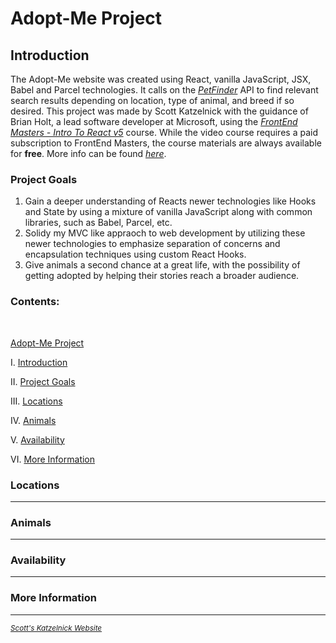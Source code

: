 # Adopt-Me Project

## Introduction

The Adopt-Me website was created using React, vanilla JavaScript, JSX, Babel and Parcel technologies. It calls on the *[PetFinder](https://petfinder.com)* API to find relevant search results depending on location, type of animal, and breed if so desired. This project was made by Scott Katzelnick with the guidance of Brian Holt, a lead software developer at Microsoft, using the *[FrontEnd Masters - Intro To React v5](https://frontendmasters.com/courses/complete-react-v5/)* course. While the video course requires a paid subscription to FrontEnd Masters, the course materials are always available for **free**. More info can be found *[here](https://github.com/btholt/complete-intro-to-react-v5)*.


### Project Goals
  1. Gain a deeper understanding of Reacts newer technologies like Hooks and State by using a mixture of vanilla JavaScript along with common libraries, such as Babel, Parcel, etc.
  2. Solidy my MVC like appraoch to web development by utilizing these newer technologies to emphasize separation of concerns and encapsulation techniques using custom React Hooks.
  3. Give animals a second chance at a great life, with the possibility of getting adopted by helping their stories reach a broader audience.

### Contents:

<br>

 [Adopt-Me Project](#adopt-me-project)<br>

  I. [Introduction](#introduction)<br>

  II. [Project Goals](#project-goals)<br>

  III. [Locations](#locations)<br>

  IV. [Animals](#animals)<br>

  V. [Availability](#availability)<br>

  VI. [More Information](#more-information)


### Locations
---

### Animals
---

### Availability
---

### More Information
---
*<small>[Scott's Katzelnick Website](https://devsmk.com)</small>*
